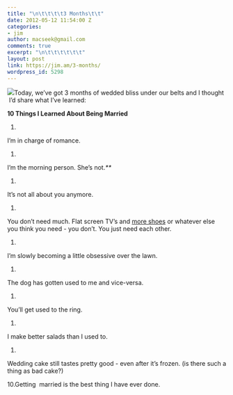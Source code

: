 ```yaml
---
title: "\n\t\t\t\t3 Months\t\t"
date: 2012-05-12 11:54:00 Z
categories:
- jim
author: macseek@gmail.com
comments: true
excerpt: "\n\t\t\t\t\t\t"
layout: post
link: https://jim.am/3-months/
wordpress_id: 5298
---
```


[![](http://jim.am/images/2012/05/flowers.png)](http://jim.am/3-months/flowers/)Today, we’ve got 3 months of wedded bliss under our belts and I thought  I’d share what I’ve learned:




**10 Things I Learned About Being Married**






  1. 



I’m in charge of romance.






  1. 



I’m the morning person. She’s not._**_






  1. 



It’s not all about you anymore.






  1. 



You don’t need much. Flat screen TV’s and [more shoes](http://jim.am/does-your-wife-have-too-many-shoes/) or whatever else you think you need - you don’t. You just need each other.






  1. 



I’m slowly becoming a little obsessive over the lawn.






  1. 



The dog has gotten used to me and vice-versa.






  1. 



You’ll get used to the ring.






  1. 



I make better salads than I used to.






  1. 



Wedding cake still tastes pretty good - even after it’s frozen. (is there such a thing as bad cake?)




10.Getting  married is the best thing I have ever done.


		
